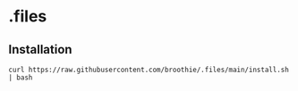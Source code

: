 # .files

## Installation

```shell
curl https://raw.githubusercontent.com/broothie/.files/main/install.sh | bash
```
